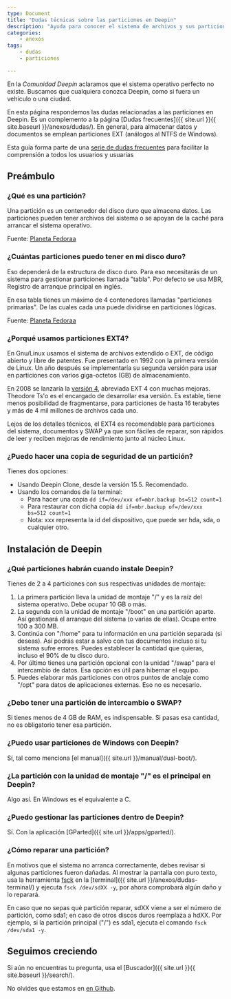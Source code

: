 ```yaml
---
type: Document
title: "Dudas técnicas sobre las particiones en Deepin"
description: "Ayuda para conocer el sistema de archivos y sus particiones"
categories:
    - anexos
tags:
    - dudas
    - particiones

---
```


En la *Comunidad Deepin* aclaramos que el sistema operativo  perfecto no existe. Buscamos que cualquiera conozca Deepin, como si fuera un vehículo o una ciudad.

En esta página respondemos las dudas relacionadas a las particiones en Deepin. Es un complemento a la página [Dudas frecuentes]({{ site.url }}{{ site.baseurl }}/anexos/dudas/). En general, para almacenar datos y documentos se emplean particiones EXT (análogos al NTFS de Windows).

Esta guía forma parte de una <a href="/dudas">serie de dudas frecuentes</a> para facilitar la comprensión a todos los usuarios y usuarias




## Preámbulo
### ¿Qué es una partición?
Una partición es un contenedor del disco duro que almacena datos. Las particiones pueden tener archivos del sistema o se apoyan de la caché para arrancar el sistema operativo.

Fuente: [Planeta Fedoraa](https://planetafedora.wordpress.com/acerca-de-particiones-y-puntos-de-montaje-tipos-de-formato-y-tamanos/)




### ¿Cuántas particiones puedo tener en mi disco duro?
Eso dependerá de la estructura de disco duro. Para eso necesitarás de un sistema para gestionar particiones llamada "tabla". Por defecto se usa MBR, Registro de arranque principal en inglés.

En esa tabla tienes un máximo de 4 contenedores llamadas "particiones primarias". De las cuales cada una puede dividirse en particiones lógicas.

Fuente: [Planeta Fedoraa](https://planetafedora.wordpress.com/acerca-de-particiones-y-puntos-de-montaje-tipos-de-formato-y-tamanos/)




### ¿Porqué usamos particiones EXT4?
En Gnu/Linux usamos el sistema de archivos extendido o EXT, de código abierto y libre de patentes. Fue presentado en 1992 con la primera versión de Linux. Un año después se implementaría su segunda versión para usar en particiones con varios giga-octetos (GB) de almacenamiento.

En 2008 se lanzaría la [versión 4](https://en.wikipedia.org/wiki/Ext4), abreviada EXT 4 con muchas mejoras. Theodore Ts'o es el encargado de desarrollar esa versión. Es estable, tiene menos posibilidad de fragmentarse, para particiones de hasta 16 terabytes y más de 4 mil millones de archivos cada uno.

Lejos de los detalles técnicos, el EXT4 es recomendable para particiones del sistema, documentos y SWAP ya que son fáciles de reparar, son rápidos de leer y reciben mejoras de rendimiento junto al núcleo Linux.

### ¿Puedo hacer una copia de seguridad de un partición?
Tienes dos opciones:
* Usando Deepin Clone, desde la versión 15.5. Recomendado.
* Usando los comandos de la terminal:
  * Para hacer una copia `dd if=/dev/xxx of=mbr.backup bs=512 count=1`
  * Para restaurar con dicha copia `dd if=mbr.backup of=/dev/xxx bs=512 count=1`
  * Nota: xxx representa la id del dispositivo, que puede ser hda, sda, o cualquier otro.

## Instalación de Deepin
### ¿Qué particiones habrán cuando instale Deepin?
Tienes de 2 a 4 particiones con sus respectivas unidades de montaje:
1. La primera partición lleva la unidad de montaje "/" y es la raíz del sistema operativo. Debe ocupar 10 GB o más.
2. La segunda con la unidad de montaje "/boot" en una partición aparte. Así gestionará el arranque del sistema (o varias de ellas). Ocupa entre 100 a 300 MB.
3. Continúa con "/home" para tu información en una partición separada (si deseas). Así podrás estar a salvo con tus documentos incluso si tu sistema sufre errores. Puedes establecer la cantidad que quieras, incluso el 90% de tu disco duro.
4. Por último tienes una partición opcional con la unidad "/swap" para el intercambio de datos. Esa opción es útil para hibernar el equipo.
5. Puedes elaborar más particiones con otros puntos de anclaje como "/opt" para datos de aplicaciones externas. Eso no es necesario.

### ¿Debo tener una partición de intercambio o SWAP?
Si tienes menos de 4 GB de RAM, es indispensable. Si pasas esa cantidad, no es obligatorio tener esa partición.

### ¿Puedo usar particiones de Windows con Deepin?
Sí, tal como menciona [el manual]({{ site.url }}/manual/dual-boot/).

### ¿La partición con la unidad de montaje "/" es el principal en Deepin?
Algo así. En Windows es el equivalente a C.

### ¿Puedo gestionar las particiones dentro de Deepin?
Sí. Con la aplicación [GParted]({{ site.url }}/apps/gparted/).

### ¿Cómo reparar una partición?
En motivos que el sistema no arranca correctamente, debes revisar si algunas particiones fueron dañadas. Al mostrar la pantalla con puro texto, usa la herramienta [fsck](https://es.wikipedia.org/wiki/Fsck) en la [terminal]({{ site.url }}/anexos/dudas-terminal/) y ejecuta `fsck /dev/sdXX -y`, por ahora comprobará algún daño y lo reparará.

En caso que no sepas qué partición reparar, sdXX viene a ser el número de partición, como sda1; en caso de otros discos duros reemplaza a hdXX. Por ejemplo, si la partición principal ("/") es sda1, ejecuta el comando `fsck /dev/sda1 -y`.

## Seguimos creciendo
Si aún no encuentras tu pregunta, usa el [Buscador]({{ site.url }}{{ site.baseurl }}/search/).

No olvides que estamos en [en Github](https://github.com/comunidad-deepin/comunidad-deepin.github.io).


